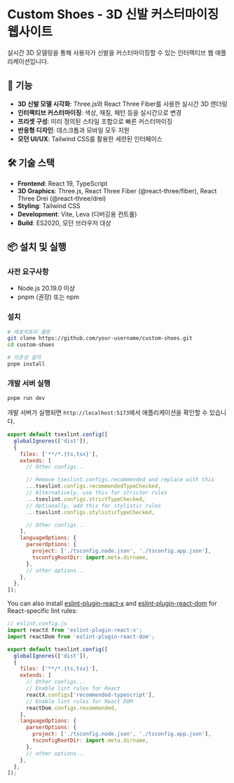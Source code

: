 # Custom Shoes - 3D 신발 커스터마이징 웹사이트

실시간 3D 모델링을 통해 사용자가 신발을 커스터마이징할 수 있는 인터랙티브 웹 애플리케이션입니다.

## 🚀 기능

- **3D 신발 모델 시각화**: Three.js와 React Three Fiber를 사용한 실시간 3D 렌더링
- **인터랙티브 커스터마이징**: 색상, 재질, 패턴 등을 실시간으로 변경
- **프리셋 구성**: 미리 정의된 스타일 조합으로 빠른 커스터마이징
- **반응형 디자인**: 데스크톱과 모바일 모두 지원
- **모던 UI/UX**: Tailwind CSS를 활용한 세련된 인터페이스

## 🛠 기술 스택

- **Frontend**: React 19, TypeScript
- **3D Graphics**: Three.js, React Three Fiber (@react-three/fiber), React Three Drei (@react-three/drei)
- **Styling**: Tailwind CSS
- **Development**: Vite, Leva (디버깅용 컨트롤)
- **Build**: ES2020, 모던 브라우저 대상

## 📦 설치 및 실행

### 사전 요구사항

- Node.js 20.19.0 이상
- pnpm (권장) 또는 npm

### 설치

```bash
# 레포지토리 클론
git clone https://github.com/your-username/custom-shoes.git
cd custom-shoes

# 의존성 설치
pnpm install
```

### 개발 서버 실행

```bash
pnpm run dev
```

개발 서버가 실행되면 `http://localhost:5173`에서 애플리케이션을 확인할 수 있습니다.

```js
export default tseslint.config([
  globalIgnores(['dist']),
  {
    files: ['**/*.{ts,tsx}'],
    extends: [
      // Other configs...

      // Remove tseslint.configs.recommended and replace with this
      ...tseslint.configs.recommendedTypeChecked,
      // Alternatively, use this for stricter rules
      ...tseslint.configs.strictTypeChecked,
      // Optionally, add this for stylistic rules
      ...tseslint.configs.stylisticTypeChecked,

      // Other configs...
    ],
    languageOptions: {
      parserOptions: {
        project: ['./tsconfig.node.json', './tsconfig.app.json'],
        tsconfigRootDir: import.meta.dirname,
      },
      // other options...
    },
  },
]);
```

You can also install [eslint-plugin-react-x](https://github.com/Rel1cx/eslint-react/tree/main/packages/plugins/eslint-plugin-react-x) and [eslint-plugin-react-dom](https://github.com/Rel1cx/eslint-react/tree/main/packages/plugins/eslint-plugin-react-dom) for React-specific lint rules:

```js
// eslint.config.js
import reactX from 'eslint-plugin-react-x';
import reactDom from 'eslint-plugin-react-dom';

export default tseslint.config([
  globalIgnores(['dist']),
  {
    files: ['**/*.{ts,tsx}'],
    extends: [
      // Other configs...
      // Enable lint rules for React
      reactX.configs['recommended-typescript'],
      // Enable lint rules for React DOM
      reactDom.configs.recommended,
    ],
    languageOptions: {
      parserOptions: {
        project: ['./tsconfig.node.json', './tsconfig.app.json'],
        tsconfigRootDir: import.meta.dirname,
      },
      // other options...
    },
  },
]);
```
